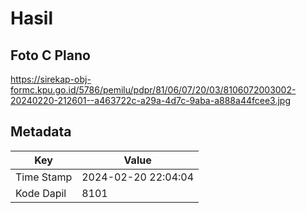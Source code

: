 # Hasil

## Foto C Plano

https://sirekap-obj-formc.kpu.go.id/5786/pemilu/pdpr/81/06/07/20/03/8106072003002-20240220-212601--a463722c-a29a-4d7c-9aba-a888a44fcee3.jpg


## Metadata

| Key        | Value               |
| ---------- | ------------------- |
| Time Stamp | 2024-02-20 22:04:04 |
| Kode Dapil | 8101                |



